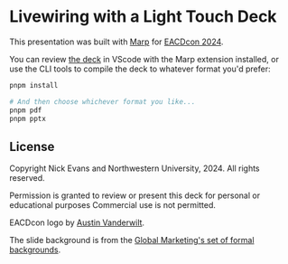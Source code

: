 # Livewiring with a Light Touch Deck
This presentation was built with [Marp](https://marp.app/) for [EACDcon 2024](https://eacdcon.entapp.northwestern.edu/).

You can review [the deck](./livewiring-with-a-ligh-touch.md) in VScode with the Marp extension installed, or use the CLI tools to compile the deck to whatever format you'd prefer:

```sh
pnpm install

# And then choose whichever format you like...
pnpm pdf
pnpm pptx
```

## License
Copyright Nick Evans and Northwestern University, 2024. All rights reserved.

Permission is granted to review or present this deck for personal or educational purposes Commercial use is not permitted.

EACDcon logo by [Austin Vanderwilt](mailto:austinvanderwilt@gmail.com).

The slide background is from the [Global Marketing's set of formal backgrounds](https://www.northwestern.edu/brand/applying-the-brand/meetings-presentations/zoom-backgrounds/).